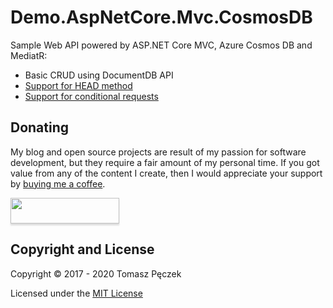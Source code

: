 # Demo.AspNetCore.Mvc.CosmosDB

Sample Web API powered by ASP.NET Core MVC, Azure Cosmos DB and MediatR:

- Basic CRUD using DocumentDB API
- [Support for HEAD method](https://www.tpeczek.com/2017/10/exploring-head-method-behavior-in.html)
- [Support for conditional requests](https://www.tpeczek.com/2017/11/handling-conditional-requests-in-aspnet.html)

## Donating

My blog and open source projects are result of my passion for software development, but they require a fair amount of my personal time. If you got value from any of the content I create, then I would appreciate your support by [buying me a coffee](https://www.buymeacoffee.com/tpeczek).

<a href="https://www.buymeacoffee.com/tpeczek"><img src="https://www.buymeacoffee.com/assets/img/custom_images/black_img.png" style="height: 41px !important;width: 174px !important;box-shadow: 0px 3px 2px 0px rgba(190, 190, 190, 0.5) !important;-webkit-box-shadow: 0px 3px 2px 0px rgba(190, 190, 190, 0.5) !important;"  target="_blank"></a>

## Copyright and License

Copyright © 2017 - 2020 Tomasz Pęczek

Licensed under the [MIT License](https://github.com/tpeczek/Demo.AspNetCore.Mvc.CosmosDB/blob/master/LICENSE.md)